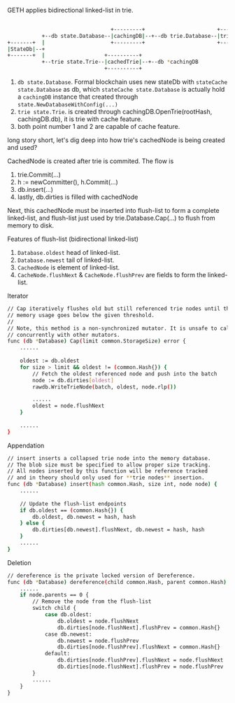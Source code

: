 GETH applies bidirectional linked-list in trie.

```sh  
                                  
                                 +---------+                       +-------------+
           +--db state.Database--|cachingDB|--+--db trie.Database--|trie.Database|--+--diskdb ethdb.KeyValueStore
+-------+  |                     +---------+                       +-------------+
|StateDb|--+                                 
+-------+  |                   +----------+  
           +--trie state.Trie--|cachedTrie|--+--db *cachingDB
                               +----------+
```               

1) `db state.Database`. Formal blockchain uses new stateDb with `stateCache state.Database` as db, which `stateCache state.Database` is actually hold a `cachingDB` instance that created through `state.NewDatabaseWithConfig(...)`
2) `trie state.Trie`. is created through cachingDB.OpenTrie(rootHash, cachingDB.db), it is trie with cache feature.
3) both point number 1 and 2 are capable of cache feature.

long story short, let's dig deep into how trie's cachedNode is being created and used?

CachedNode is created after trie is commited. The flow is

1) trie.Commit(...)
2) h := newCommitter(), h.Commit(...)
3) db.insert(...)
4) lastly, db.dirties is filled with cachedNode

Next, this cachedNode must be inserted into flush-list to form a complete linked-list, and flush-list just used by trie.Database.Cap(...) to flush from memory to disk.

Features of flush-list (bidirectional linked-list)

1) `Database.oldest` head of linked-list.
2) `Database.newest` tail of linked-list.
3) `CachedNode` is element of linked-list.
4) `CacheNode.flushNext` & `CacheNode.flushPrev` are fields to form the linked-list.

Iterator
```sh
// Cap iteratively flushes old but still referenced trie nodes until the total
// memory usage goes below the given threshold.
//
// Note, this method is a non-synchronized mutator. It is unsafe to call this
// concurrently with other mutators.
func (db *Database) Cap(limit common.StorageSize) error {
	......
  
	oldest := db.oldest
	for size > limit && oldest != (common.Hash{}) {
		// Fetch the oldest referenced node and push into the batch
		node := db.dirties[oldest]
		rawdb.WriteTrieNode(batch, oldest, node.rlp())

		......
		oldest = node.flushNext
	}
	
	......
}
```

Appendation
```sh
// insert inserts a collapsed trie node into the memory database.
// The blob size must be specified to allow proper size tracking.
// All nodes inserted by this function will be reference tracked
// and in theory should only used for **trie nodes** insertion.
func (db *Database) insert(hash common.Hash, size int, node node) {
	......
	
	// Update the flush-list endpoints
	if db.oldest == (common.Hash{}) {
		db.oldest, db.newest = hash, hash
	} else {
		db.dirties[db.newest].flushNext, db.newest = hash, hash
	}
	......
}

```

Deletion
```sh
// dereference is the private locked version of Dereference.
func (db *Database) dereference(child common.Hash, parent common.Hash) {
	......
	if node.parents == 0 {
		// Remove the node from the flush-list
		switch child {
			case db.oldest:
				db.oldest = node.flushNext
				db.dirties[node.flushNext].flushPrev = common.Hash{}
			case db.newest:
				db.newest = node.flushPrev
				db.dirties[node.flushPrev].flushNext = common.Hash{}
			default:
				db.dirties[node.flushPrev].flushNext = node.flushNext
				db.dirties[node.flushNext].flushPrev = node.flushPrev
		}
		......
	}
}
```
